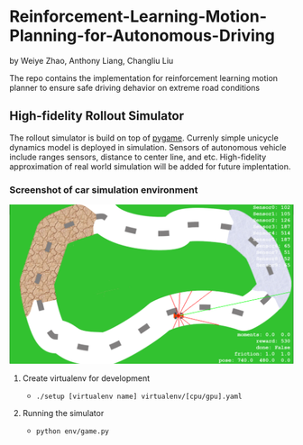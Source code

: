 # Reinforcement-Learning-Motion-Planning-for-Autonomous-Driving
by Weiye Zhao, Anthony Liang, Changliu Liu 

The repo contains the implementation for reinforcement learning motion planner to ensure safe driving dehavior on extreme road conditions 

## High-fidelity Rollout Simulator
The rollout simulator is build on top of [pygame](https://github.com/pygame/). Currenly simple unicycle dynamics model is deployed in simulation. Sensors of autonomous vehicle include ranges sensors, distance to center line, and etc. High-fidelity approximation of real world simulation will be added for future implentation.

### Screenshot of car simulation environment

![car_sim](misc/sim.png)

1. Create virtualenv for development
    - `./setup [virtualenv name] virtualenv/[cpu/gpu].yaml`

2. Running the simulator
    - `python env/game.py`
